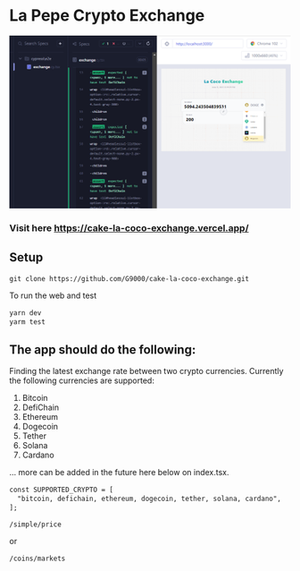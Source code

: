 # La Pepe Crypto Exchange
![Third step](/public/third.png)

### Visit here https://cake-la-coco-exchange.vercel.app/

## Setup

```
git clone https://github.com/G9000/cake-la-coco-exchange.git
```

To run the web and test

```
yarn dev
yarm test
```

## The app should do the following:

Finding the latest exchange rate between two crypto currencies. Currently the following currencies are supported:

1. Bitcoin
2. DefiChain
3. Ethereum
4. Dogecoin
5. Tether
6. Solana
7. Cardano

... more can be added in the future here below on index.tsx.

```
const SUPPORTED_CRYPTO = [
  "bitcoin, defichain, ethereum, dogecoin, tether, solana, cardano",
];
```


```
/simple/price
```

or

```
/coins/markets
```

